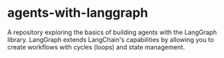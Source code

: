# agents-with-langgraph
A repository exploring the basics of building agents with the LangGraph library. LangGraph extends LangChain's capabilities by allowing you to create workflows with cycles (loops) and state management.
